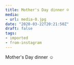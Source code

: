 ```yaml
---
title: Mother's Day dinner ☺️
media:
- url: media-0.jpg
date: "2020-03-22T20:21:50Z"
draft: false
tags:
- imported
- from-instagram
---
```

Mother's Day dinner ☺️
